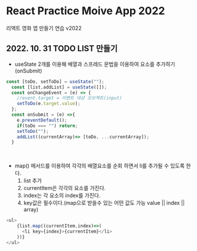 # React Practice Moive App 2022

리액트 영화 앱 만들기 연습 v2022

## **2022. 10. 31 TODO LIST 만들기**
 * useState 2개를 이용해 배열과 스프레드 문법을 이용하여 요소를 추가하기(onSubmit)
```js
const [toDo, setToDo] = useState("");
  const [list,addList] = useState([]);
  const onChangeEvent = (e) => {
    //event.target = 이벤트 대상 오브젝트(input)
    setToDo(e.target.value);
  };
  const onSubmit = (e) =>{
    e.preventDefault();
    if(toDo === "") return;
    setToDo("");
    addList((currentArray)=> [toDo, ...currentArray]);
  }
```

<br>

* map() 메서드를 이용하여 각각의 배열요소를 순회 하면서 li를 추가될 수 있도록 한다.
  1. list 추가
  2. currentItem은 각각의 요소를 가진다.
  3. index는 각 요소의 index를 가진다.
  4. key값은 필수이다.(map으로 받을수 있는 어떤 값도 가능 value || index || array)
  
```js
<ul>
    {list.map((currentItem,index)=>(
      <li key={index}>{currentItem}</li>
    ))}
</ul>
```
